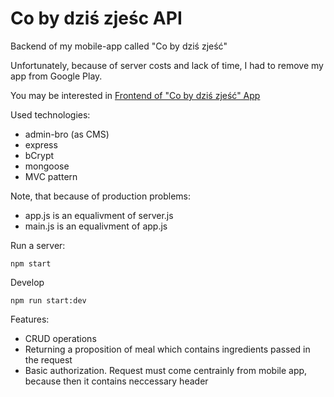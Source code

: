 
# Co by dziś zjeśc API

Backend of my mobile-app called "Co by dziś zjeść"

Unfortunately, because of server costs and lack of time, I had to remove my app from Google Play. 

You may be interested in [Frontend of "Co by dziś zjeść" App](https://github.com/Iwaniukooo11/co-by-dzis-zjesc-app)

Used technologies:
 - admin-bro (as CMS)
 - express
 - bCrypt 
 - mongoose
 - MVC pattern


Note, that because of production problems: 
- app.js is an equalivment of server.js
- main.js is an equalivment of app.js 


 Run a server:
 ```
 npm start
 ```
 Develop
 ```
 npm run start:dev
 ```

 Features:
 - CRUD operations
 - Returning a proposition of meal which contains ingredients passed in the request
 - Basic authorization. Request must come centrainly from mobile app, because then it contains neccessary header


